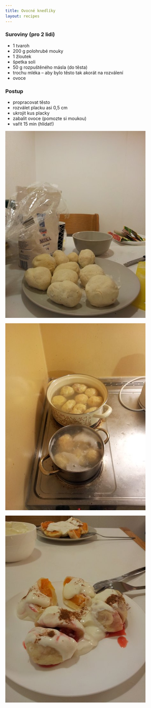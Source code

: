 ```yaml
---
title: Ovocné knedlíky
layout: recipes
---
```


### Suroviny (pro 2 lidi)
 - 1 tvaroh
 - 200 g polohrubé mouky
 - 1 žloutek
 - špetka soli
 - 50 g rozpuštěného másla (do těsta)
 - trochu mléka – aby bylo těsto tak akorát na rozválení
 - ovoce

### Postup
- propracovat těsto
- rozválet placku asi 0,5 cm
- ukrojit kus placky
- zabalit ovoce (pomozte si moukou)
- vařit 15 min (hlídat!)

![Zabalené knedlíky](/fotky/ovocne-knedliky-01.jpg)

![Vaříme](/fotky/ovocne-knedliky-02.jpg)

![Servírujeme](/fotky/ovocne-knedliky-03.jpg)
